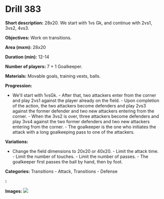 # Drill 383

**Short description:**
28x20. We start with 1vs Gk, and continue with 2vs1, 3vs2, 4vs3.

**Objectives:**
Work on transitions.

**Area (mxm):**
28x20

**Duration (min):**
12-14

**Number of players:**
7 + 1 Goalkeeper.

**Materials:**
Movable goals, training vests, balls.

**Progression:**
- We'll start with 1vsGk. - After that, two attackers enter from the corner and play 2vs1 against the player already on the field. - Upon completion of the action, the two attackers become defenders and play 2vs3 against the former defender and two new attackers entering from the corner. - When the 3vs2 is over, three attackers become defenders and play 3vs4 against the two former defenders and two new attackers entering from the corner. - The goalkeeper is the one who initiates the attack with a long goalkeeping pass to one of the attackers.

**Variations:**
- Change the field dimensions to 20x20 or 40x20. - Limit the attack time. - Limit the number of touches. - Limit the number of passes. - The goalkeeper first passes the ball by hand, then by foot.

**Categories:**
Transitions - Attack, Transitions - Defense

**:**


**Images:**
![](https://www.coachingfutsal.com/\images\2646ee81-e493-47ed-bf4d-0970e482832a_060.png)

